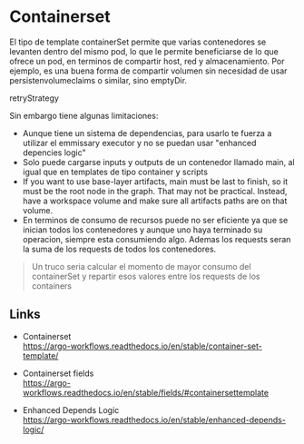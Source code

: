# Containerset

El tipo de template containerSet permite que varias contenedores se levanten dentro del mismo pod, lo que le permite beneficiarse de lo que ofrece un pod, en terminos de compartir host, red y almacenamiento. Por ejemplo, es una buena forma de compartir volumen sin necesidad de usar persistenvolumeclaims o similar, sino emptyDir.

retryStrategy

Sin embargo tiene algunas limitaciones:

- Aunque tiene un sistema de dependencias, para usarlo te fuerza a utilizar el emmissary executor y no se puedan usar "enhanced depencies logic"
- Solo puede cargarse inputs y outputs de un contenedor llamado main, al igual que en templates de tipo container y scripts
- If you want to use base-layer artifacts, main must be last to finish, so it must be the root node in the graph.
That may not be practical.
Instead, have a workspace volume and make sure all artifacts paths are on that volume.
- En terminos de consumo de recursos puede no ser eficiente ya que se inician todos los contenedores y aunque uno haya terminado su operacion, siempre esta consumiendo algo. Ademas los requests seran la suma de los requests de todos los contenedores.

> Un truco seria calcular el momento de mayor consumo del containerSet y repartir esos valores entre los requests de los containers

## Links

- Containerset  
<https://argo-workflows.readthedocs.io/en/stable/container-set-template/>

- Containerset fields  
<https://argo-workflows.readthedocs.io/en/stable/fields/#containersettemplate>

- Enhanced Depends Logic  
<https://argo-workflows.readthedocs.io/en/stable/enhanced-depends-logic/>
